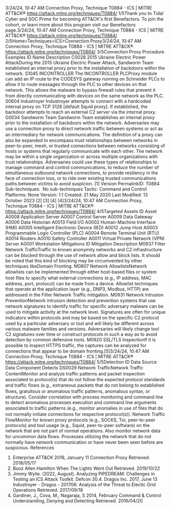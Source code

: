 3/24/24, 10:47 AM Connection Proxy, Technique T0884 - ICS | MITRE ATT&CK®
https://attack.mitre.org/techniques/T0884/ 1/5Thank you to Tidal Cyber and SOC Prime for becoming ATT&CK's ﬁrst Benefactors. To join the cohort, or learn more about this program visit our
Benefactors page.3/24/24, 10:47 AM Connection Proxy, Technique T0884 - ICS | MITRE ATT&CK®
https://attack.mitre.org/techniques/T0884/ 2/5Home>Techniques>ICS>Connection Proxy3/24/24, 10:47 AM Connection Proxy, Technique T0884 - ICS | MITRE ATT&CK®
https://attack.mitre.org/techniques/T0884/ 3/5Connection Proxy
Procedure Examples
ID Name Description
C0028 2015 Ukraine Electric
Power AttackDuring the 2015 Ukraine Electric Power Attack, Sandworm Team established an internal proxy prior to
the installation of backdoors within the network. 
S1045 INCONTROLLER The INCONTROLLER PLCProxy module can add an IP route to the CODESYS gateway running on
Schneider PLCs to allow it to route messages through the PLC to other devices on that network. This
allows the malware to bypass ﬁrewall rules that prevent it from directly communicating with devices
on the same network as the PLC.
S0604 Industroyer Industroyer attempts to connect with a hardcoded internal proxy on TCP 3128 [default Squid proxy]. If
established, the backdoor attempts to reach an external C2 server via the internal proxy. 
G0034 Sandworm Team Sandworm Team establishes an internal proxy prior to the installation of backdoors within the
network. Adversaries may use a connection proxy to direct network traﬃc between systems or act as an intermediary for network communications.
The deﬁnition of a proxy can also be expanded to encompass trust relationships between networks in peer-to-peer, mesh, or trusted
connections between networks consisting of hosts or systems that regularly communicate with each other.
The network may be within a single organization or across multiple organizations with trust relationships. Adversaries could use these types
of relationships to manage command and control communications, to reduce the number of simultaneous outbound network connections,
to provide resiliency in the face of connection loss, or to ride over existing trusted communications paths between victims to avoid
suspicion. [1]
Version PermalinkID: T0884
Sub-techniques:  No sub-techniques
 
Tactic: Command and Control
 
Platforms: None
Version: 1.1
Created: 21 May 2020
Last Modiﬁed: 13 October 2023
[2]
[3]
[4]
[4]3/24/24, 10:47 AM Connection Proxy, Technique T0884 - ICS | MITRE ATT&CK®
https://attack.mitre.org/techniques/T0884/ 4/5Targeted Assets
ID Asset
A0008 Application Server
A0007 Control Server
A0009 Data Gateway
A0006 Data Historian
A0013 Field I/O
A0002 Human-Machine Interface (HMI)
A0005 Intelligent Electronic Device (IED)
A0012 Jump Host
A0003 Programmable Logic Controller (PLC)
A0004 Remote Terminal Unit (RTU)
A0014 Routers
A0010 Safety Controller
A0011 Virtual Private Network (VPN) Server
A0001 Workstation
Mitigations
ID Mitigation Description
M0937 Filter Network
TraﬃcTraﬃc to known anonymity networks and C2 infrastructure can be blocked through the use of network allow
and block lists. It should be noted that this kind of blocking may be circumvented by other techniques
likeDomain Fronting.
M0807 Network
AllowlistsNetwork allowlists can be implemented through either host-based ﬁles or system host ﬁles to specify what
external connections (e.g., IP address, MAC address, port, protocol) can be made from a device. Allowlist
techniques that operate at the application layer (e.g., DNP3, Modbus, HTTP) are addressed in the Filter
Network Traﬃc mitigation.
M0931 Network
Intrusion
PreventionNetwork intrusion detection and prevention systems that use network signatures to identify traﬃc for
speciﬁc adversary malware can be used to mitigate activity at the network level. Signatures are often for
unique indicators within protocols and may be based on the speciﬁc C2 protocol used by a particular
adversary or tool and will likely be different across various malware families and versions. Adversaries will
likely change tool C2 signatures over time or construct protocols in such a way as to avoid detection by
common defensive tools. 
M0920 SSL/TLS
InspectionIf it is possible to inspect HTTPS traﬃc, the captures can be analyzed for connections that appear to be
domain fronting.[5]3/24/24, 10:47 AM Connection Proxy, Technique T0884 - ICS | MITRE ATT&CK®
https://attack.mitre.org/techniques/T0884/ 5/5Detection
ID Data Source Data Component Detects
DS0029 Network TraﬃcNetwork Traﬃc
ContentMonitor and analyze traﬃc patterns and packet inspection associated to protocol(s) that
do not follow the expected protocol standards and traﬃc ﬂows (e.g., extraneous packets
that do not belong to established ﬂows, gratuitous or anomalous traﬃc patterns,
anomalous syntax, or structure). Consider correlation with process monitoring and
command line to detect anomalous processes execution and command line arguments
associated to traﬃc patterns (e.g., monitor anomalies in use of ﬁles that do not normally
initiate connections for respective protocol(s)).
Network Traﬃc
FlowMonitor for known proxy protocols (e.g., SOCKS, Tor, peer-to-peer protocols) and tool
usage (e.g., Squid, peer-to-peer software) on the network that are not part of normal
operations. Also monitor network data for uncommon data ﬂows. Processes utilizing the
network that do not normally have network communication or have never been seen
before are suspicious.
References
1. Enterprise ATT&CK 2018, January 11 Connection Proxy
Retrieved. 2018/05/17
2. Booz Allen Hamilton When The Lights Went Out Retrieved.
2019/10/22
3. Jimmy Wylie. (2022, August). Analyzing PIPEDREAM:
Challenges in Testing an ICS Attack Toolkit. Defcon 30.4. Dragos Inc. 2017, June 13 Industroyer - Dragos - 201706:
Analysis of the Threat to Electic Grid Operations Retrieved.
2017/09/18
5. Gardiner, J., Cova, M., Nagaraja, S 2014, February Command &
Control Understanding, Denying and Detecting Retrieved.
2016/04/20